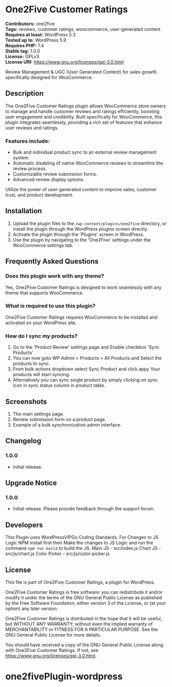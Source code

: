 # One2Five Customer Ratings

**Contributors:** one2five  
**Tags:** reviews, customer ratings, woocommerce, user-generated content  
**Requires at least:** WordPress 5.3  
**Tested up to:** WordPress 5.9  
**Requires PHP:** 7.4  
**Stable tag:** 1.0.0  
**License:** GPLv3  
**License URI:** https://www.gnu.org/licenses/gpl-3.0.html  

Review Management & UGC (User Generated Content) for sales growth specifically designed for WooCommerce.

## Description

The One2Five Customer Ratings plugin allows WooCommerce store owners to manage and handle customer reviews and ratings efficiently, boosting user engagement and credibility. Built specifically for WooCommerce, this plugin integrates seamlessly, providing a rich set of features that enhance user reviews and ratings.

### Features include:
- Bulk and individual product sync to an external review management system.
- Automatic disabling of native WooCommerce reviews to streamline the review process.
- Customizable review submission forms.
- Advanced review display options.

Utilize the power of user-generated content to improve sales, customer trust, and product development.

## Installation

1. Upload the plugin files to the `/wp-content/plugins/one2five` directory, or install the plugin through the WordPress plugins screen directly.
2. Activate the plugin through the 'Plugins' screen in WordPress.
3. Use the plugin by navigating to the 'One2Five' settings under the WooCommerce settings tab.

## Frequently Asked Questions

### Does this plugin work with any theme?

Yes, One2Five Customer Ratings is designed to work seamlessly with any theme that supports WooCommerce.

### What is required to use this plugin?

One2Five Customer Ratings requires WooCommerce to be installed and activated on your WordPress site.

### How do I sync my products?

1. Go to the 'Product Review' settings page and Enable checkbox 'Sync Products'
2. You can now goto WP Admin > Products > All Products and Select the products to sync.
3. From bulk actions dropdown select Sync Product and click appy Your products will start syncing.
4. Alternatively you can sync single product by simply clicking on sync icon in sync status column in product table.

## Screenshots

1. The main settings page.
2. Review submission form on a product page.
3. Example of a bulk synchronization admin interface.

## Changelog

### 1.0.0
- Initial release.

## Upgrade Notice

### 1.0.0
- Initial release. Please provide feedback through the support forum.

## Developers
This Plugin uses WordPressVIPGo Coding Standards.
For Changes to JS Logic NPM install first then Make the changes to JS Logic and run the command `npm run build` to build the JS.
Main JS - src/index.js
Chart JS - src/js/chart.js
Color Picker - src/js/color-picker.js

## License

This file is part of One2Five Customer Ratings, a plugin for WordPress.

One2Five Customer Ratings is free software: you can redistribute it and/or modify
it under the terms of the GNU General Public License as published by
the Free Software Foundation, either version 3 of the License, or
(at your option) any later version.

One2Five Customer Ratings is distributed in the hope that it will be useful,
but WITHOUT ANY WARRANTY; without even the implied warranty of
MERCHANTABILITY or FITNESS FOR A PARTICULAR PURPOSE. See the
GNU General Public License for more details.

You should have received a copy of the GNU General Public License
along with One2Five Customer Ratings. If not, see <https://www.gnu.org/licenses/gpl-3.0.html>.
# one2fivePlugin-wordpress

